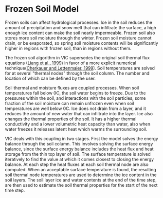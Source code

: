 # Frozen Soil Model

Frozen soils can affect hydrological processes.
Ice in the soil reduces the amount of precipitation and snow melt that can infiltrate the surface, a high enough ice content can make the soil nearly impermeable. Frozen soil also stores more soil moisture through the winter. Frozen soil moisture cannot drain, or be evaporated, so spring soil moisture contents will be significantly higher in regions with frozen soil, than in regions without them.

The frozen soil algorithm in VIC supersedes the original soil thermal flux equations ([Liang et al., 1999](../Documentation/References.md#primary-historical-reference)) in favor of a more explicit numerical technique([Cherkauer and Lettenmaier, 1999](../Documentation/References.md#primary-historical-reference)). Soil temperatures are solved for at several "thermal nodes" through the soil column. The number and location of which can be defined by the user.

Soil thermal and moisture fluxes are coupled processes. When soil temperatures fall below 0C, the soil water begins to freeze. Due to the pressures within the soil, and interactions with the soil particles, some fraction of the soil moisture can remain unfrozen even when soil temperatures are well below 0C. Ice does not drain from a layer, and it reduces the amount of new water that can infiltrate into the layer. Ice also changes the thermal properties of the soil. It has a higher thermal conductivity and a lower volumetric heat capacity than water, also when water freezes it releases latent heat which warms the surrounding soil.

VIC deals with this coupling in two stages. First the model solves the energy balance through the soil column. This involves solving the surface energy balance, since the surface energy balance includes the heat flux and heat storage from the thin top layer of soil. The surface temperature is solved iteratively to find the value at which it comes closest to closing the energy balance. At each step the heat fluxes at each soil thermal node are also computed. When an acceptable surface temperature is found, the resulting soil thermal node temperatures are used to determine the ice content in the soil layers. The soil layer ice and water contents at the end of the time step, are then used to estimate the soil thermal properties for the start of the next time step.
